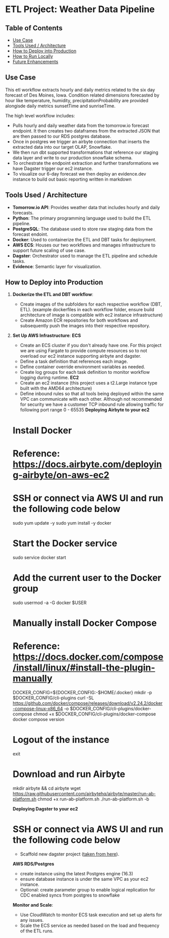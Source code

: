 # ETL Project: Weather Data Pipeline

## Table of Contents
- [Use Case](#use-case)
- [Tools Used / Architecture](#tools-used--architecture)
- [How to Deploy into Production](#how-to-deploy-into-production)
- [How to Run Locally](#how-to-run-locally)
- [Future Enhancements](#future-enhancements)

## Use Case
This etl workflow extracts hourly and daily metrics related to the six day forecast of Des Moines, Iowa. Condition related dimensions forecasted by hour like temperature, humidity, precipitationProbability are provided alongisde daily metrics sunsetTime and sunriseTime.

The high level workflow includes:
- Pulls hourly and daily weather data from the tomorrow.io forecast endpoint. It then creates two dataframes from the extracted JSON that are then passed to our RDS postgres database.
- Once in postgres we trigger an airbyte connection that inserts the extracted data into our target OLAP, Snowflake.
- We then run dbt supported transformations that reference our staging data layer and write to our production snowflake schema.
- To orchestrate the endpoint extraction and further transformations we have Dagster trigger our ec2 instance.
- To visualize our 6-day forecast we then deploy an evidence.dev instance to build out basic reporting written in markdown

## Tools Used / Architecture
- **Tomorrow.io API**: Provides weather data that includes hourly and daily forecasts.
- **Python**: The primary programming language used to build the ETL pipeline.
- **PostgreSQL**: The database used to store raw staging data from the forecast endoint.
- **Docker**: Used to containerize the ETL and DBT tasks for deployment.
- **AWS ECS**: Houses our two workflows and manages infrastructure to support future scaling of use case.
- **Dagster**: Orchestrator used to manage the ETL pipeline and schedule tasks.
- **Evidence**: Semantic layer for visualization.

## How to Deploy into Production
1. **Dockerize the ETL and DBT workflow**:
   - Create images of the subfolders for each respective workflow (DBT, ETL). (example dockerfiles in each workflow folder, ensure build architecture of image is compatible with ec2 instance infrastructure)
   - Create Amazon ECR repositories for both workflows and subsequently push the images into their respective repository.
  
3. **Set Up AWS Infrastructure**:
   **ECS** 
   - Create an ECS cluster if you don't already have one. For this project we are using Fargate to provide compute resources so to not overload our ec2 instance supporting airbyte and dagster.
   - Define a task definition that references each image.
   - Define container override environment variables as needed.
   - Create log groups for each task definition to monitor workflow logging during runtime.
   **EC2**
   - Create an ec2 instance (this project uses a t2.Large instance type built with the AMD64 architecture)
   - Define inbound rules so that all tools being deployed within the same VPC can communicate with each other. Although not recommended for security we have a customer TCP inbound rule allowing traffic for following port range 0 - 65535
   **Deploying Airbyte to your ec2**
   # Install Docker
   # Reference: https://docs.airbyte.com/deploying-airbyte/on-aws-ec2
   # SSH or connect via AWS UI and run the following code below
   sudo yum update -y
   sudo yum install -y docker

   # Start the Docker service
   sudo service docker start

   # Add the current user to the Docker group
   sudo usermod -a -G docker $USER

   # Manually install Docker Compose
   # Reference: https://docs.docker.com/compose/install/linux/#install-the-plugin-manually
   DOCKER_CONFIG=${DOCKER_CONFIG:-$HOME/.docker}
   mkdir -p $DOCKER_CONFIG/cli-plugins
   curl -SL https://github.com/docker/compose/releases/download/v2.24.2/docker-compose-linux-x86_64 -o $DOCKER_CONFIG/cli-plugins/docker-compose
   chmod +x $DOCKER_CONFIG/cli-plugins/docker-compose
   docker compose version

   # Logout of the instance
   exit

   # Download and run Airbyte
   mkdir airbyte && cd airbyte
   wget https://raw.githubusercontent.com/airbytehq/airbyte/master/run-ab-platform.sh
   chmod +x run-ab-platform.sh
   ./run-ab-platform.sh -b

   **Deploying Dagster to your ec2**
   # SSH or connect via AWS UI and run the following code below
   - Scaffold new dagster project ([taken from here](https://docs.dagster.io/getting-started/create-new-project#step-1-bootstrap-a-new-project)).
   
   **AWS RDS/Postgres**
   - create instance using the latest Postgres engine (16.3)
   - ensure database instance is under the same VPC as your ec2 instance.
   - Optional: create parameter group to enable logical replication for CDC enabled syncs from postgres to snowflake
   
   **Monitor and Scale**:
   - Use CloudWatch to monitor ECS task execution and set up alerts for any issues.
   - Scale the ECS service as needed based on the load and frequency of the ETL runs.


